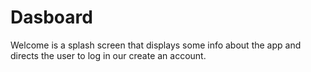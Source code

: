 # Dasboard

Welcome is a splash screen that displays some info about the app and directs the user to log in our create an account.
